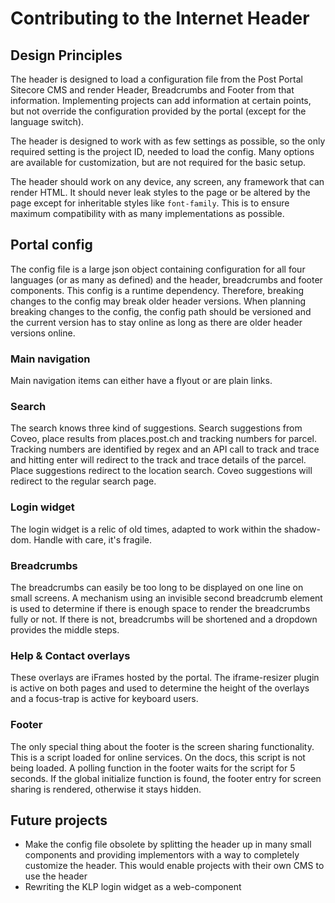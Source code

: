 # Contributing to the Internet Header

## Design Principles

The header is designed to load a configuration file from the Post Portal Sitecore CMS and render Header, Breadcrumbs and Footer from that information. Implementing projects can add information at certain points, but not override the configuration provided by the portal (except for the language switch).

The header is designed to work with as few settings as possible, so the only required setting is the project ID, needed to load the config. Many options are available for customization, but are not required for the basic setup.

The header should work on any device, any screen, any framework that can render HTML. It should never leak styles to the page or be altered by the page except for inheritable styles like `font-family`. This is to ensure maximum compatibility with as many implementations as possible.

## Portal config

The config file is a large json object containing configuration for all four languages (or as many as defined) and the header, breadcrumbs and footer components. This config is a runtime dependency. Therefore, breaking changes to the config may break older header versions. When planning breaking changes to the config, the config path should be versioned and the current version has to stay online as long as there are older header versions online.

### Main navigation

Main navigation items can either have a flyout or are plain links.

### Search

The search knows three kind of suggestions. Search suggestions from Coveo, place results from places.post.ch and tracking numbers for parcel. Tracking numbers are identified by regex and an API call to track and trace and hitting enter will redirect to the track and trace details of the parcel. Place suggestions redirect to the location search. Coveo suggestions will redirect to the regular search page.

### Login widget

The login widget is a relic of old times, adapted to work within the shadow-dom. Handle with care, it's fragile.

### Breadcrumbs

The breadcrumbs can easily be too long to be displayed on one line on small screens. A mechanism using an invisible second breadcrumb element is used to determine if there is enough space to render the breadcrumbs fully or not. If there is not, breadcrumbs will be shortened and a dropdown provides the middle steps.

### Help & Contact overlays

These overlays are iFrames hosted by the portal. The iframe-resizer plugin is active on both pages and used to determine the height of the overlays and a focus-trap is active for keyboard users.

### Footer

The only special thing about the footer is the screen sharing functionality. This is a script loaded for online services. On the docs, this script is not being loaded. A polling function in the footer waits for the script for 5 seconds. If the global initialize function is found, the footer entry for screen sharing is rendered, otherwise it stays hidden.

## Future projects

- Make the config file obsolete by splitting the header up in many small components and providing implementors with a way to completely customize the header. This would enable projects with their own CMS to use the header
- Rewriting the KLP login widget as a web-component
